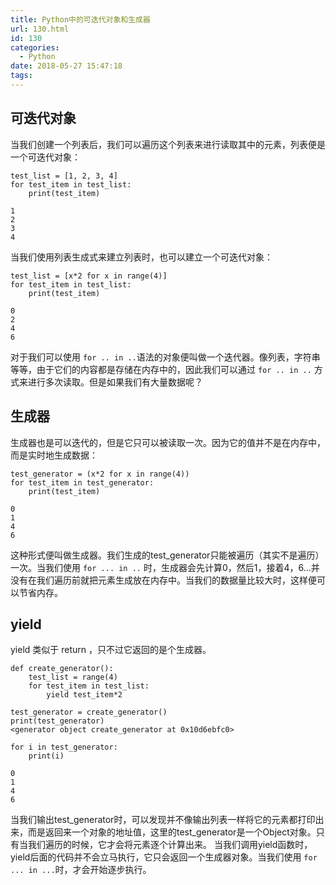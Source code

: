```yaml
---
title: Python中的可迭代对象和生成器
url: 130.html
id: 130
categories:
  - Python
date: 2018-05-27 15:47:18
tags:
---
```


可迭代对象
-----

当我们创建一个列表后，我们可以遍历这个列表来进行读取其中的元素，列表便是一个可迭代对象：
<!--more-->

    test_list = [1, 2, 3, 4]
    for test_item in test_list:
        print(test_item)
    
    1
    2
    3
    4
    

当我们使用列表生成式来建立列表时，也可以建立一个可迭代对象：

    test_list = [x*2 for x in range(4)]
    for test_item in test_list:
        print(test_item)
    
    0
    2
    4
    6
    

对于我们可以使用 `for .. in ..`语法的对象便叫做一个迭代器。像列表，字符串等等，由于它们的内容都是存储在内存中的，因此我们可以通过 `for .. in ..` 方式来进行多次读取。但是如果我们有大量数据呢？

生成器
---

生成器也是可以迭代的，但是它只可以被读取一次。因为它的值并不是在内存中，而是实时地生成数据：

    test_generator = (x*2 for x in range(4))
    for test_item in test_generator:
        print(test_item)
    
    0
    1
    4
    6
    

这种形式便叫做生成器。我们生成的test_generator只能被遍历（其实不是遍历）一次。当我们使用 `for ... in ..` 时，生成器会先计算0，然后1，接着4，6...并没有在我们遍历前就把元素生成放在内存中。当我们的数据量比较大时，这样便可以节省内存。

yield
-----

yield 类似于 return ，只不过它返回的是个生成器。

    def create_generator():
        test_list = range(4)
        for test_item in test_list:
            yield test_item*2
    
    test_generator = create_generator()
    print(test_generator)
    <generator object create_generator at 0x10d6ebfc0>
    
    for i in test_generator:
        print(i)
    
    0
    1
    4
    6
    

当我们输出test\_generator时，可以发现并不像输出列表一样将它的元素都打印出来，而是返回来一个对象的地址值，这里的test\_generator是一个Object对象。只有当我们遍历的时候，它才会将元素逐个计算出来。 当我们调用yield函数时，yield后面的代码并不会立马执行，它只会返回一个生成器对象。当我们使用 `for ... in ...`时，才会开始逐步执行。